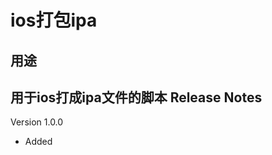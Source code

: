 # ios打包ipa


用途
--------------

用于ios打成ipa文件的脚本
Release Notes
--------------

Version 1.0.0

- Added
